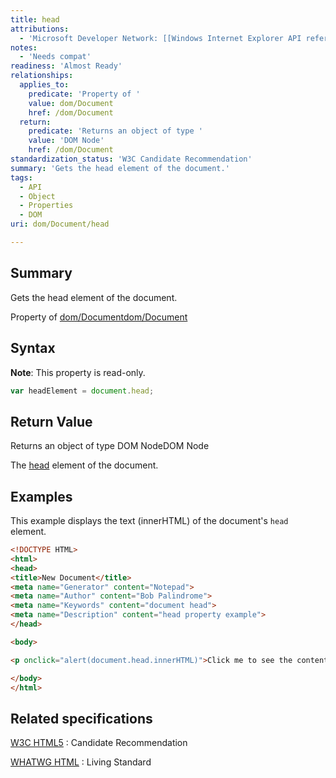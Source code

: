 ```yaml
---
title: head
attributions:
  - 'Microsoft Developer Network: [[Windows Internet Explorer API reference](http://msdn.microsoft.com/en-us/library/ie/hh828809%28v=vs.85%29.aspx) Article]'
notes:
  - 'Needs compat'
readiness: 'Almost Ready'
relationships:
  applies_to:
    predicate: 'Property of '
    value: dom/Document
    href: /dom/Document
  return:
    predicate: 'Returns an object of type '
    value: 'DOM Node'
    href: /dom/Document
standardization_status: 'W3C Candidate Recommendation'
summary: 'Gets the head element of the document.'
tags:
  - API
  - Object
  - Properties
  - DOM
uri: dom/Document/head

---
```

## <span>Summary</span>

Gets the head element of the document.

Property of [dom/Document](/dom/Document)[dom/Document](/dom/Document)

## <span>Syntax</span>

**Note**: This property is read-only.

``` js
var headElement = document.head;
```

## <span>Return Value</span>

Returns an object of type DOM NodeDOM Node

The [head](/html/elements/head) element of the document.

## <span>Examples</span>

This example displays the text (innerHTML) of the document's `head` element.

``` html
<!DOCTYPE HTML>
<html>
<head>
<title>New Document</title>
<meta name="Generator" content="Notepad">
<meta name="Author" content="Bob Palindrome">
<meta name="Keywords" content="document head">
<meta name="Description" content="head property example">
</head>

<body>

<p onclick="alert(document.head.innerHTML)">Click me to see the contents of the <head> element</p>

</body>
</html>
```

## <span>Related specifications</span>

[W3C HTML5](http://www.w3.org/TR/html5/dom.html#dom-document-head)
:   Candidate Recommendation

[WHATWG HTML](http://www.whatwg.org/specs/web-apps/current-work/multipage)
:   Living Standard
